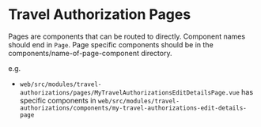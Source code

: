 # Travel Authorization Pages

Pages are components that can be routed to directly.
Component names should end in `Page`.
Page specific components should be in the components/name-of-page-component directory.

e.g.
- `web/src/modules/travel-authorizations/pages/MyTravelAuthorizationsEditDetailsPage.vue`
has specific components in `web/src/modules/travel-authorizations/components/my-travel-authorizations-edit-details-page`
